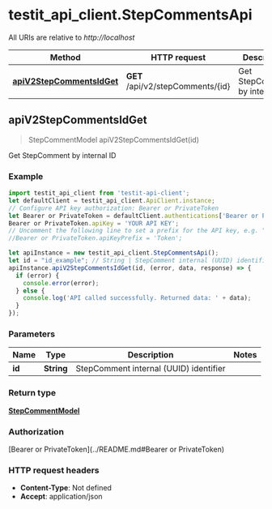 # testit_api_client.StepCommentsApi

All URIs are relative to *http://localhost*

Method | HTTP request | Description
------------- | ------------- | -------------
[**apiV2StepCommentsIdGet**](StepCommentsApi.md#apiV2StepCommentsIdGet) | **GET** /api/v2/stepComments/{id} | Get StepComment by internal ID



## apiV2StepCommentsIdGet

> StepCommentModel apiV2StepCommentsIdGet(id)

Get StepComment by internal ID

### Example

```javascript
import testit_api_client from 'testit-api-client';
let defaultClient = testit_api_client.ApiClient.instance;
// Configure API key authorization: Bearer or PrivateToken
let Bearer or PrivateToken = defaultClient.authentications['Bearer or PrivateToken'];
Bearer or PrivateToken.apiKey = 'YOUR API KEY';
// Uncomment the following line to set a prefix for the API key, e.g. "Token" (defaults to null)
//Bearer or PrivateToken.apiKeyPrefix = 'Token';

let apiInstance = new testit_api_client.StepCommentsApi();
let id = "id_example"; // String | StepComment internal (UUID) identifier
apiInstance.apiV2StepCommentsIdGet(id, (error, data, response) => {
  if (error) {
    console.error(error);
  } else {
    console.log('API called successfully. Returned data: ' + data);
  }
});
```

### Parameters


Name | Type | Description  | Notes
------------- | ------------- | ------------- | -------------
 **id** | **String**| StepComment internal (UUID) identifier | 

### Return type

[**StepCommentModel**](StepCommentModel.md)

### Authorization

[Bearer or PrivateToken](../README.md#Bearer or PrivateToken)

### HTTP request headers

- **Content-Type**: Not defined
- **Accept**: application/json

